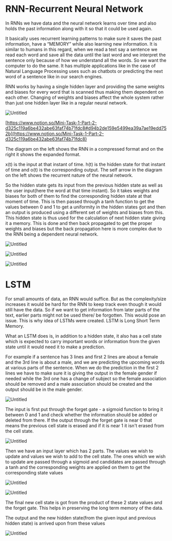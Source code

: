 # RNN-Recurrent Neural Network

In RNNs we have data and the neural network learns over time and also holds the past information along with it so that it could be used again.

It basically uses recurrent learning patterns to make sure it saves the past information, have a “MEMORY” while also learning new information. It is similar to humans in this regard, when we read a text say a sentence we read each word and save all the data until the last word and we interpret the sentence only because of how we understand all the words. So we want the computer to do the same. It has multiple applications like in the case of Natural Language Processing uses such as chatbots or predicting the next word of a sentence like in our search engines.

RNN works by having a single hidden layer and providing the same weights and biases for every word that is scanned thus making them dependent on each other. Changing of weights and biases affect the whole system rather than just one hidden layer like in a regular neural network.

![Untitled](https://s3-us-west-2.amazonaws.com/secure.notion-static.com/94e079a3-0327-48c2-a38e-b5de46c9b941/Untitled.png)

[https://www.notion.so/Mini-Task-1-Part-2-d325c119a6be432abe63faf74b71fdc8#d94b2de159e5499ea39a7ae19edd752b](https://www.notion.so/Mini-Task-1-Part-2-d325c119a6be432abe63faf74b71fdc8)

The diagram on the left shows the RNN in a compressed format and on the right it shows the expanded format.

x(t) is the input at that instant of time. h(t) is the hidden state for that instant of time and o(t) is the corresponding output. The self arrow in the diagram on the left shows the recurrent nature of the neural network.

So the hidden state gets its input from the previous hidden state as well as the user input(here the word at that time instant). So it takes weights and biases for both of them to find the corresponding hidden state at that moment of time. This is then passed through a tanh function to get the values between 0 and 1 to get a uniformity in the hidden states got and then an output is produced using a different set of weights and biases from this. This hidden state is thus used for the calculation of next hidden state giving it a memory. This is done and then back propagated to get the proper weights and biases but the back propagation here is more complex due to the RNN being a dependent neural network.

![Untitled](https://s3-us-west-2.amazonaws.com/secure.notion-static.com/ca619b0a-4a55-485b-b91c-ee19c55e11fe/Untitled.png)

![Untitled](https://s3-us-west-2.amazonaws.com/secure.notion-static.com/9401292d-683d-4d5f-b20d-0bec3a186b83/Untitled.png)

![Untitled](https://s3-us-west-2.amazonaws.com/secure.notion-static.com/d4556c2a-1322-45e2-826c-99bd3ad06527/Untitled.png)

# LSTM

For small amounts of data, an RNN would suffice. But as the complexity/size increases it would be hard for the RNN to keep track even though it would still have the data. So if we want to get information from later parts of the text, earlier parts might not be used there/ be forgotten. This would pose an issue. This is why idea of LSTMs were created. LSTM is Long Short Term Memory.

What an LSTM does is, in addition to a hidden state, it also has a cell state which is expected to carry important words or information from the given state until it would need it to make a prediction.

For example if a sentence has 3 lines and first 2 lines are about a female and the 3rd line is about a male, and we are predicting the upcoming words at various parts of the sentence. When we do the prediction in the first 2 lines we have to make sure it is giving the output in the female gender if needed while the 3rd one has a change of subject so the female association should be removed and a male association should be created and the output should be in the male gender.

![Untitled](https://s3-us-west-2.amazonaws.com/secure.notion-static.com/dfcb8a77-0526-4ecf-9d94-fe7fe6e4dd9e/Untitled.png)

The input is first put through the forget gate - a sigmoid function to bring it between 0 and 1 and check whether the information should be added or deleted from there. If the output through the forget gate is near 0 that means the previous cell state is erased and if it is near 1 it isn't erased from the cell state.

![Untitled](https://s3-us-west-2.amazonaws.com/secure.notion-static.com/4487702c-80b4-4638-b47c-4d95adcbc177/Untitled.png)

Then we have an input layer which has 2 parts. The values we wish to update and values we wish to add to the cell state. The ones which we wish to update are passed through a sigmoid and candidates are passed through a tanh and the corresponding weights are applied on them to get the corresponding state values

![Untitled](https://s3-us-west-2.amazonaws.com/secure.notion-static.com/4ded3f73-fa06-4b7c-a68c-8fca03181d13/Untitled.png)

![Untitled](https://s3-us-west-2.amazonaws.com/secure.notion-static.com/31654c86-3427-45ef-92ed-9b60a79490a4/Untitled.png)

The final new cell state is got from the product of these 2 state values and the forget gate. This helps in preserving the long term memory of the data.

The output and the new hidden state(from the given input and previous hidden state) is arrived upon from these values

![Untitled](https://s3-us-west-2.amazonaws.com/secure.notion-static.com/8e13f8aa-a0e4-4129-9d31-f75f3042c99c/Untitled.png)
